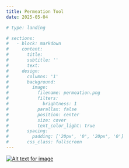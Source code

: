 ```yaml
---
title: Permeation Tool
date: 2025-05-04

# type: landing

# sections:
#   - block: markdown
#     content:
#       title: 
#       subtitle: ''
#       text:
#     design:
#       columns: '1'
#       background:
#         image: 
#           filename: permeation.png
#           filters:
#             brightness: 1
#           parallax: false
#           position: center
#           size: cover
#           text_color_light: true
#       spacing:
#         padding: ['20px', '0', '20px', '0']
#       css_class: fullscreen
---
```


[![Alt text for image](permeation.png)](Permeation_Tool.html)